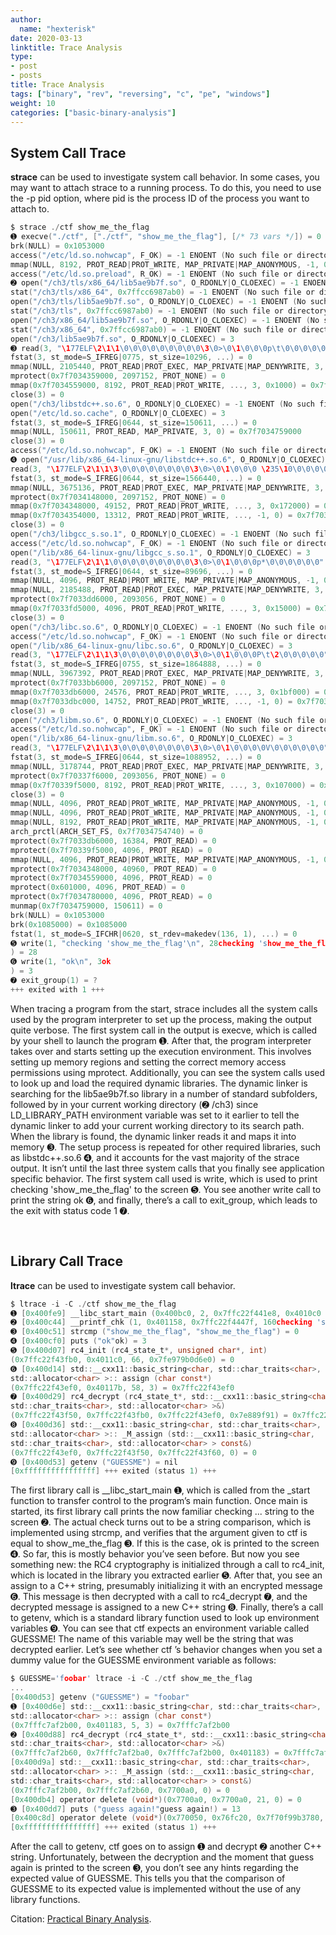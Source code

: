 ```yaml
---
author:
  name: "hexterisk"
date: 2020-03-13
linktitle: Trace Analysis
type:
- post
- posts
title: Trace Analysis
tags: ["binary", "rev", "reversing", "c", "pe", "windows"]
weight: 10
categories: ["basic-binary-analysis"]
---
```


## System Call Trace

**strace** can be used to investigate system call behavior. In some cases, you may want to attach strace to a running process. To do this, you need to use the -p pid option, where pid is the process ID of the process you want to attach to.

```c
$ strace ./ctf show_me_the_flag
➊ execve("./ctf", ["./ctf", "show_me_the_flag"], [/* 73 vars */]) = 0
brk(NULL) = 0x1053000
access("/etc/ld.so.nohwcap", F_OK) = -1 ENOENT (No such file or directory)
mmap(NULL, 8192, PROT_READ|PROT_WRITE, MAP_PRIVATE|MAP_ANONYMOUS, -1, 0) = 0x7f703477e000
access("/etc/ld.so.preload", R_OK) = -1 ENOENT (No such file or directory)
➋ open("/ch3/tls/x86_64/lib5ae9b7f.so", O_RDONLY|O_CLOEXEC) = -1 ENOENT (No such file or ...)
stat("/ch3/tls/x86_64", 0x7ffcc6987ab0) = -1 ENOENT (No such file or directory)
open("/ch3/tls/lib5ae9b7f.so", O_RDONLY|O_CLOEXEC) = -1 ENOENT (No such file or directory)
stat("/ch3/tls", 0x7ffcc6987ab0) = -1 ENOENT (No such file or directory)
open("/ch3/x86_64/lib5ae9b7f.so", O_RDONLY|O_CLOEXEC) = -1 ENOENT (No such file or directory)
stat("/ch3/x86_64", 0x7ffcc6987ab0) = -1 ENOENT (No such file or directory)
open("/ch3/lib5ae9b7f.so", O_RDONLY|O_CLOEXEC) = 3
➌ read(3, "\177ELF\2\1\1\0\0\0\0\0\0\0\0\0\3\0>\0\1\0\0\0p\t\0\0\0\0\0\0"..., 832) = 832
fstat(3, st_mode=S_IFREG|0775, st_size=10296, ...) = 0
mmap(NULL, 2105440, PROT_READ|PROT_EXEC, MAP_PRIVATE|MAP_DENYWRITE, 3, 0) = 0x7f7034358000
mprotect(0x7f7034359000, 2097152, PROT_NONE) = 0
mmap(0x7f7034559000, 8192, PROT_READ|PROT_WRITE, ..., 3, 0x1000) = 0x7f7034559000
close(3) = 0
open("/ch3/libstdc++.so.6", O_RDONLY|O_CLOEXEC) = -1 ENOENT (No such file or directory)
open("/etc/ld.so.cache", O_RDONLY|O_CLOEXEC) = 3
fstat(3, st_mode=S_IFREG|0644, st_size=150611, ...) = 0
mmap(NULL, 150611, PROT_READ, MAP_PRIVATE, 3, 0) = 0x7f7034759000
close(3) = 0
access("/etc/ld.so.nohwcap", F_OK) = -1 ENOENT (No such file or directory)
➍ open("/usr/lib/x86_64-linux-gnu/libstdc++.so.6", O_RDONLY|O_CLOEXEC) = 3
read(3, "\177ELF\2\1\1\3\0\0\0\0\0\0\0\0\3\0>\0\1\0\0\0 \235\10\0\0\0\0\0"..., 832) = 832
fstat(3, st_mode=S_IFREG|0644, st_size=1566440, ...) = 0
mmap(NULL, 3675136, PROT_READ|PROT_EXEC, MAP_PRIVATE|MAP_DENYWRITE, 3, 0) = 0x7f7033fd6000
mprotect(0x7f7034148000, 2097152, PROT_NONE) = 0
mmap(0x7f7034348000, 49152, PROT_READ|PROT_WRITE, ..., 3, 0x172000) = 0x7f7034348000
mmap(0x7f7034354000, 13312, PROT_READ|PROT_WRITE, ..., -1, 0) = 0x7f7034354000
close(3) = 0
open("/ch3/libgcc_s.so.1", O_RDONLY|O_CLOEXEC) = -1 ENOENT (No such file or directory)
access("/etc/ld.so.nohwcap", F_OK) = -1 ENOENT (No such file or directory)
open("/lib/x86_64-linux-gnu/libgcc_s.so.1", O_RDONLY|O_CLOEXEC) = 3
read(3, "\177ELF\2\1\1\0\0\0\0\0\0\0\0\0\3\0>\0\1\0\0\0p*\0\0\0\0\0\0"..., 832) = 832
fstat(3, st_mode=S_IFREG|0644, st_size=89696, ...) = 0
mmap(NULL, 4096, PROT_READ|PROT_WRITE, MAP_PRIVATE|MAP_ANONYMOUS, -1, 0) = 0x7f7034758000
mmap(NULL, 2185488, PROT_READ|PROT_EXEC, MAP_PRIVATE|MAP_DENYWRITE, 3, 0) = 0x7f7033dc0000
mprotect(0x7f7033dd6000, 2093056, PROT_NONE) = 0
mmap(0x7f7033fd5000, 4096, PROT_READ|PROT_WRITE, ..., 3, 0x15000) = 0x7f7033fd5000
close(3) = 0
open("/ch3/libc.so.6", O_RDONLY|O_CLOEXEC) = -1 ENOENT (No such file or directory)
access("/etc/ld.so.nohwcap", F_OK) = -1 ENOENT (No such file or directory)
open("/lib/x86_64-linux-gnu/libc.so.6", O_RDONLY|O_CLOEXEC) = 3
read(3, "\177ELF\2\1\1\3\0\0\0\0\0\0\0\0\3\0>\0\1\0\0\0P\t\2\0\0\0\0\0"..., 832) = 832
fstat(3, st_mode=S_IFREG|0755, st_size=1864888, ...) = 0
mmap(NULL, 3967392, PROT_READ|PROT_EXEC, MAP_PRIVATE|MAP_DENYWRITE, 3, 0) = 0x7f70339f7000
mprotect(0x7f7033bb6000, 2097152, PROT_NONE) = 0
mmap(0x7f7033db6000, 24576, PROT_READ|PROT_WRITE, ..., 3, 0x1bf000) = 0x7f7033db6000
mmap(0x7f7033dbc000, 14752, PROT_READ|PROT_WRITE, ..., -1, 0) = 0x7f7033dbc000
close(3) = 0
open("/ch3/libm.so.6", O_RDONLY|O_CLOEXEC) = -1 ENOENT (No such file or directory)
access("/etc/ld.so.nohwcap", F_OK) = -1 ENOENT (No such file or directory)
open("/lib/x86_64-linux-gnu/libm.so.6", O_RDONLY|O_CLOEXEC) = 3
read(3, "\177ELF\2\1\1\3\0\0\0\0\0\0\0\0\3\0>\0\1\0\0\0\0V\0\0\0\0\0\0"..., 832) = 832
fstat(3, st_mode=S_IFREG|0644, st_size=1088952, ...) = 0
mmap(NULL, 3178744, PROT_READ|PROT_EXEC, MAP_PRIVATE|MAP_DENYWRITE, 3, 0) = 0x7f70336ee000
mprotect(0x7f70337f6000, 2093056, PROT_NONE) = 0
mmap(0x7f70339f5000, 8192, PROT_READ|PROT_WRITE, ..., 3, 0x107000) = 0x7f70339f5000
close(3) = 0
mmap(NULL, 4096, PROT_READ|PROT_WRITE, MAP_PRIVATE|MAP_ANONYMOUS, -1, 0) = 0x7f7034757000
mmap(NULL, 4096, PROT_READ|PROT_WRITE, MAP_PRIVATE|MAP_ANONYMOUS, -1, 0) = 0x7f7034756000
mmap(NULL, 8192, PROT_READ|PROT_WRITE, MAP_PRIVATE|MAP_ANONYMOUS, -1, 0) = 0x7f7034754000
arch_prctl(ARCH_SET_FS, 0x7f7034754740) = 0
mprotect(0x7f7033db6000, 16384, PROT_READ) = 0
mprotect(0x7f70339f5000, 4096, PROT_READ) = 0
mmap(NULL, 4096, PROT_READ|PROT_WRITE, MAP_PRIVATE|MAP_ANONYMOUS, -1, 0) = 0x7f7034753000
mprotect(0x7f7034348000, 40960, PROT_READ) = 0
mprotect(0x7f7034559000, 4096, PROT_READ) = 0
mprotect(0x601000, 4096, PROT_READ) = 0
mprotect(0x7f7034780000, 4096, PROT_READ) = 0
munmap(0x7f7034759000, 150611) = 0
brk(NULL) = 0x1053000
brk(0x1085000) = 0x1085000
fstat(1, st_mode=S_IFCHR|0620, st_rdev=makedev(136, 1), ...) = 0
➎ write(1, "checking 'show_me_the_flag'\n", 28checking 'show_me_the_flag'
) = 28
➏ write(1, "ok\n", 3ok
) = 3
➐ exit_group(1) = ?
+++ exited with 1 +++
```

When tracing a program from the start, strace includes all the system calls used by the program interpreter to set up the process, making the output quite verbose. The first system call in the output is execve, which is called by your shell to launch the program ➊. After that, the program interpreter takes over and starts setting up the execution environment. This involves setting up memory regions and setting the correct memory access permissions using mprotect. Additionally, you can see the system calls used to look up and load the required dynamic libraries. The dynamic linker is searching for the lib5ae9b7f.so library in a number of standard subfolders, followed by in your current working directory (➋ /ch3) since LD\_LIBRARY\_PATH environment variable was set to it earlier to tell the dynamic linker to add your current working directory to its search path. When the library is found, the dynamic linker reads it and maps it into memory ➌. The setup process is repeated for other required libraries, such as libstdc++.so.6 ➍, and it accounts for the vast majority of the strace output. It isn’t until the last three system calls that you finally see application specific behavior. The first system call used is write, which is used to print checking 'show\_me\_the\_flag' to the screen ➎. You see another write call to print the string ok ➏, and finally, there’s a call to exit\_group, which leads to the exit with status code 1 ➐.

&nbsp;

## Library Call Trace

**ltrace** can be used to investigate system call behavior.

```c
$ ltrace -i -C ./ctf show_me_the_flag
➊ [0x400fe9] __libc_start_main (0x400bc0, 2, 0x7ffc22f441e8, 0x4010c0 <unfinished ...>
➋ [0x400c44] __printf_chk (1, 0x401158, 0x7ffc22f4447f, 160checking 'show_me_the_flag') = 28
➌ [0x400c51] strcmp ("show_me_the_flag", "show_me_the_flag") = 0
➍ [0x400cf0] puts ("ok"ok) = 3
➎ [0x400d07] rc4_init (rc4_state_t*, unsigned char*, int)
(0x7ffc22f43fb0, 0x4011c0, 66, 0x7fe979b0d6e0) = 0
➏ [0x400d14] std::__cxx11::basic_string<char, std::char_traits<char>,
std::allocator<char> >:: assign (char const*)
(0x7ffc22f43ef0, 0x40117b, 58, 3) = 0x7ffc22f43ef0
➐ [0x400d29] rc4_decrypt (rc4_state_t*, std::__cxx11::basic_string<char,
std::char_traits<char>, std::allocator<char> >&)
(0x7ffc22f43f50, 0x7ffc22f43fb0, 0x7ffc22f43ef0, 0x7e889f91) = 0x7ffc22f43f50
➑ [0x400d36] std::__cxx11::basic_string<char, std::char_traits<char>,
std::allocator<char> >:: _M_assign (std::__cxx11::basic_string<char,
std::char_traits<char>, std::allocator<char> > const&)
(0x7ffc22f43ef0, 0x7ffc22f43f50, 0x7ffc22f43f60, 0) = 0
➒ [0x400d53] getenv ("GUESSME") = nil
[0xffffffffffffffff] +++ exited (status 1) +++
```

The first library call is \_\_libc\_start\_main ➊, which is called from the \_start function to transfer control to the program’s main function. Once main is started, its first library call prints the now familiar checking ... string to the screen ➋. The actual check turns out to be a string comparison, which is implemented using strcmp, and verifies that the argument given to ctf is equal to show\_me\_the\_flag ➌. If this is the case, ok is printed to the screen ➍. So far, this is mostly behavior you’ve seen before. But now you see something new: the RC4 cryptography is initialized through a call to rc4\_init, which is located in the library you extracted earlier ➎. After that, you see an assign to a C++ string, presumably initializing it with an encrypted message ➏. This message is then decrypted with a call to rc4\_decrypt ➐, and the decrypted message is assigned to a new C++ string ➑. Finally, there’s a call to getenv, which is a standard library function used to look up environment variables ➒. You can see that ctf expects an environment variable called GUESSME! The name of this variable may well be the string that was decrypted earlier. Let’s see whether ctf ’s behavior changes when you set a dummy value for the GUESSME environment variable as follows:

```c
$ GUESSME='foobar' ltrace -i -C ./ctf show_me_the_flag
...
[0x400d53] getenv ("GUESSME") = "foobar"
➊ [0x400d6e] std::__cxx11::basic_string<char, std::char_traits<char>,
std::allocator<char> >:: assign (char const*)
(0x7fffc7af2b00, 0x401183, 5, 3) = 0x7fffc7af2b00
➋ [0x400d88] rc4_decrypt (rc4_state_t*, std::__cxx11::basic_string<char,
std::char_traits<char>, std::allocator<char> >&)
(0x7fffc7af2b60, 0x7fffc7af2ba0, 0x7fffc7af2b00, 0x401183) = 0x7fffc7af2b60
[0x400d9a] std::__cxx11::basic_string<char, std::char_traits<char>,
std::allocator<char> >:: _M_assign (std::__cxx11::basic_string<char,
std::char_traits<char>, std::allocator<char> > const&)
(0x7fffc7af2b00, 0x7fffc7af2b60, 0x7700a0, 0) = 0
[0x400db4] operator delete (void*)(0x7700a0, 0x7700a0, 21, 0) = 0
➌ [0x400dd7] puts ("guess again!"guess again!) = 13
[0x400c8d] operator delete (void*)(0x770050, 0x76fc20, 0x7f70f99b3780, 0x7f70f96e46e0) = 0
[0xffffffffffffffff] +++ exited (status 1) +++
```

After the call to getenv, ctf goes on to assign ➊ and decrypt ➋ another C++ string. Unfortunately, between the decryption and the moment that guess again is printed to the screen ➌, you don’t see any hints regarding the expected value of GUESSME. This tells you that the comparison of GUESSME to its expected value is implemented without the use of any library functions.

Citation: [Practical Binary Analysis](https://nostarch.com/binaryanalysis).